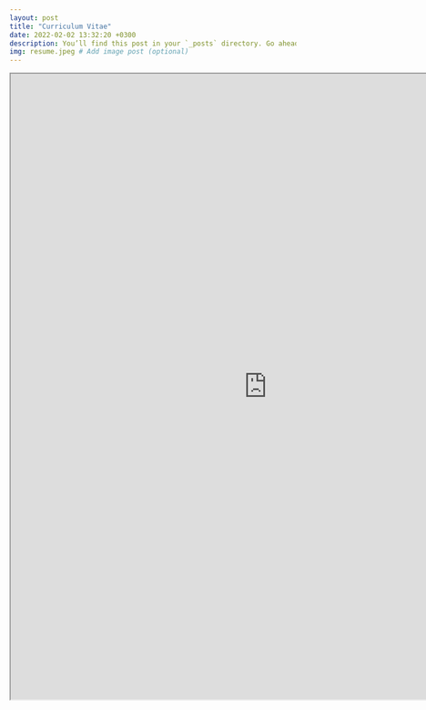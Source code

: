 ```yaml
---
layout: post
title: "Curriculum Vitae"
date: 2022-02-02 13:32:20 +0300
description: You’ll find this post in your `_posts` directory. Go ahead and edit it and re-build the site to see your changes. # Add post description (optional)
img: resume.jpeg # Add image post (optional)
---
```

<iframe src="https://drive.google.com/file/d/1LfS4PTuLZQBZX-Xp0sTLAHNNq62wpuMF/preview" width="900" height="1100" allow="autoplay"></iframe>
<object data="https://github.com/Zahidul-Hasan/zahidul-hasan.github.io/tree/master/assets/pdfs/CV.pdf" width="1000" height="1000" type='application/pdf'></object>
